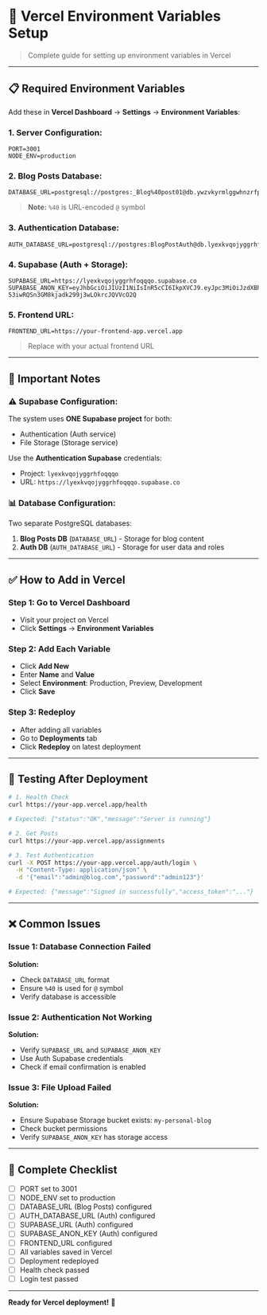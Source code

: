 # 🔐 Vercel Environment Variables Setup

> Complete guide for setting up environment variables in Vercel

---

## 📋 **Required Environment Variables**

Add these in **Vercel Dashboard** → **Settings** → **Environment Variables**:

### **1. Server Configuration:**
```env
PORT=3001
NODE_ENV=production
```

### **2. Blog Posts Database:**
```env
DATABASE_URL=postgresql://postgres:_Blog%40post01@db.ywzvkyrmlggwhnzrfpdt.supabase.co:5432/postgres
```
> **Note:** `%40` is URL-encoded `@` symbol

### **3. Authentication Database:**
```env
AUTH_DATABASE_URL=postgresql://postgres:BlogPostAuth@db.lyexkvqojyggrhfoqqqo.supabase.co:5432/postgres
```

### **4. Supabase (Auth + Storage):**
```env
SUPABASE_URL=https://lyexkvqojyggrhfoqqqo.supabase.co
SUPABASE_ANON_KEY=eyJhbGciOiJIUzI1NiIsInR5cCI6IkpXVCJ9.eyJpc3MiOiJzdXBhYmFzZSIsInJlZiI6Imx5ZXhrdnFvanlnZ3JoZm9xcXFvIiwicm9sZSI6ImFub24iLCJpYXQiOjE3NjE5MTUxNzcsImV4cCI6MjA3NzQ5MTE3N30.u1ClcJ-53iwRQSn3GM8kjadk299j3wLOkrcJQVVcO2Q
```

### **5. Frontend URL:**
```env
FRONTEND_URL=https://your-frontend-app.vercel.app
```
> Replace with your actual frontend URL

---

## 🎯 **Important Notes**

### **⚠️ Supabase Configuration:**
The system uses **ONE Supabase project** for both:
- Authentication (Auth service)
- File Storage (Storage service)

Use the **Authentication Supabase** credentials:
- Project: `lyexkvqojyggrhfoqqqo`
- URL: `https://lyexkvqojyggrhfoqqqo.supabase.co`

### **📊 Database Configuration:**
Two separate PostgreSQL databases:
1. **Blog Posts DB** (`DATABASE_URL`) - Storage for blog content
2. **Auth DB** (`AUTH_DATABASE_URL`) - Storage for user data and roles

---

## ✅ **How to Add in Vercel**

### **Step 1: Go to Vercel Dashboard**
- Visit your project on Vercel
- Click **Settings** → **Environment Variables**

### **Step 2: Add Each Variable**
- Click **Add New**
- Enter **Name** and **Value**
- Select **Environment**: Production, Preview, Development
- Click **Save**

### **Step 3: Redeploy**
- After adding all variables
- Go to **Deployments** tab
- Click **Redeploy** on latest deployment

---

## 🧪 **Testing After Deployment**

```bash
# 1. Health Check
curl https://your-app.vercel.app/health

# Expected: {"status":"OK","message":"Server is running"}

# 2. Get Posts
curl https://your-app.vercel.app/assignments

# 3. Test Authentication
curl -X POST https://your-app.vercel.app/auth/login \
  -H "Content-Type: application/json" \
  -d '{"email":"admin@blog.com","password":"admin123"}'

# Expected: {"message":"Signed in successfully","access_token":"..."}
```

---

## ❌ **Common Issues**

### **Issue 1: Database Connection Failed**
**Solution:**
- Check `DATABASE_URL` format
- Ensure `%40` is used for `@` symbol
- Verify database is accessible

### **Issue 2: Authentication Not Working**
**Solution:**
- Verify `SUPABASE_URL` and `SUPABASE_ANON_KEY`
- Use Auth Supabase credentials
- Check if email confirmation is enabled

### **Issue 3: File Upload Failed**
**Solution:**
- Ensure Supabase Storage bucket exists: `my-personal-blog`
- Check bucket permissions
- Verify `SUPABASE_ANON_KEY` has storage access

---

## 📝 **Complete Checklist**

- [ ] PORT set to 3001
- [ ] NODE_ENV set to production
- [ ] DATABASE_URL (Blog Posts) configured
- [ ] AUTH_DATABASE_URL (Auth) configured
- [ ] SUPABASE_URL (Auth) configured
- [ ] SUPABASE_ANON_KEY (Auth) configured
- [ ] FRONTEND_URL configured
- [ ] All variables saved in Vercel
- [ ] Deployment redeployed
- [ ] Health check passed
- [ ] Login test passed

---

**Ready for Vercel deployment!** 🚀

